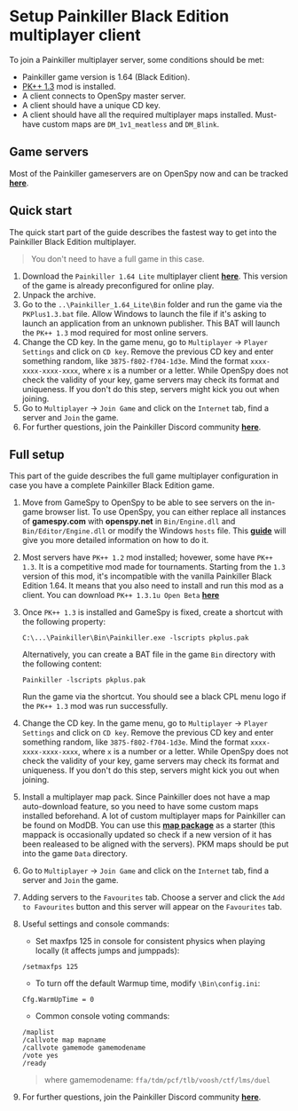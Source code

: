 # Setup Painkiller Black Edition multiplayer client

To join a Painkiller multiplayer server, some conditions should be met:

* Painkiller game version is 1.64 (Black Edition).
* [PK++ 1.3](https://www.moddb.com/games/painkiller/downloads/pkplusplus13-unofficial-update) mod is installed.
* A client connects to OpenSpy master server.
* A client should have a unique CD key.
* A client should have all the required multiplayer maps installed. Must-have custom maps are `DM_1v1_meatless` and `DM_Blink`.

## Game servers

Most of the Painkiller gameservers are on OpenSpy now and can be tracked [**here**](https://openspy.net/server-list/painkiller).

## Quick start

The quick start part of the guide describes the fastest way to get into the Painkiller Black Edition multiplayer.

> You don't need to have a full game in this case.

1. Download the `Painkiller 1.64 Lite` multiplayer client [**here**](https://www.moddb.com/games/painkiller/downloads/painkiller-164-lite-latest-multiplayer-client). This version of the game is already preconfigured for online play.
2. Unpack the archive.
3. Go to the `..\Painkiller_1.64_Lite\Bin` folder and run the game via the `PKPlus1.3.bat` file. Allow Windows to launch the file if it's asking to launch an application from an unknown publisher. This BAT will launch the `PK++ 1.3` mod required for most online servers.
4. Change the CD key. In the game menu, go to `Multiplayer` -> `Player Settings` and click on `CD key`. Remove the previous CD key and enter something random, like `3875-f802-f704-1d3e`. Mind the format `xxxx-xxxx-xxxx-xxxx`, where `x` is a number or a letter. While OpenSpy does not check the validity of your key, game servers may check its format and uniqueness. If you don't do this step, servers might kick you out when joining.
5. Go to `Multiplayer` -> `Join Game` and click on the `Internet` tab, find a server and `Join` the game.
6. For further questions, join the Painkiller Discord community [**here**](https://discord.gg/wWTv9YA).

## Full setup

This part of the guide describes the full game multiplayer configuration in case you have a complete Painkiller Black Edition game.

1. Move from GameSpy to OpenSpy to be able to see servers on the in-game browser list. To use OpenSpy, you can either replace all instances of **gamespy.com** with **openspy.net** in `Bin/Engine.dll` and `Bin/Editor/Engine.dll` or modify the Windows `hosts` file. This [**guide**](gamespy-openspy.md) will give you more detailed information on how to do it.
2. Most servers have `PK++ 1.2` mod installed; hovewer, some have `PK++ 1.3`. It is a competitive mod made for tournaments. Starting from the `1.3` version of this mod, it's incompatible with the vanilla Painkiller Black Edition 1.64. It means that you also need to install and run this mod as a client. You can download `PK++ 1.3.1u Open Beta` [**here**](https://www.moddb.com/games/painkiller/downloads/pkplusplus13-unofficial-update)

3. Once `PK++ 1.3` is installed and GameSpy is fixed, create a shortcut with the following property:

    ```
    C:\...\Painkiller\Bin\Painkiller.exe -lscripts pkplus.pak
    ```

    Alternatively, you can create a BAT file in the game `Bin` directory with the following content:

    ```
    Painkiller -lscripts pkplus.pak
    ```

    Run the game via the shortcut. You should see a black CPL menu logo if the `PK++ 1.3` mod was run successfully.

4. Change the CD key. In the game menu, go to `Multiplayer` -> `Player Settings` and click on `CD key`. Remove the previous CD key and enter something random, like `3875-f802-f704-1d3e`. Mind the format `xxxx-xxxx-xxxx-xxxx`, where `x` is a number or a letter. While OpenSpy does not check the validity of your key, game servers may check its format and uniqueness. If you don't do this step, servers might kick you out when joining.
5. Install a multiplayer map pack. Since Painkiller does not have a map auto-download feature, so you need to have some custom maps installed beforehand. A lot of custom multiplayer maps for Painkiller can be found on ModDB. You can use this [**map package**](https://www.moddb.com/games/painkiller/addons/painkiller-multiplayer-deadzone-mappack) as a starter (this mappack is occasionally updated so check if a new version of it has been realeased to be aligned with the servers). PKM maps should be put into the game `Data` directory.
6. Go to `Multiplayer` -> `Join Game` and click on the `Internet` tab, find a server and `Join` the game.
7. Adding servers to the `Favourites` tab. Choose a server and click the `Add to Favourites` button and this server will appear on the `Favourites` tab.

8. Useful settings and console commands:

    * Set maxfps 125 in console for consistent physics when playing locally (it affects jumps and jumppads):

    ```
    /setmaxfps 125
    ```

    * To turn off the default Warmup time, modify `\Bin\config.ini`:

    ```
    Cfg.WarmUpTime = 0
    ```

    * Common console voting commands:

    ```
    /maplist
    /callvote map mapname
    /callvote gamemode gamemodename
    /vote yes
    /ready
    ```

    > where gamemodename: `ffa/tdm/pcf/tlb/voosh/ctf/lms/duel`

9. For further questions, join the Painkiller Discord community [**here**](https://discord.gg/wWTv9YA).